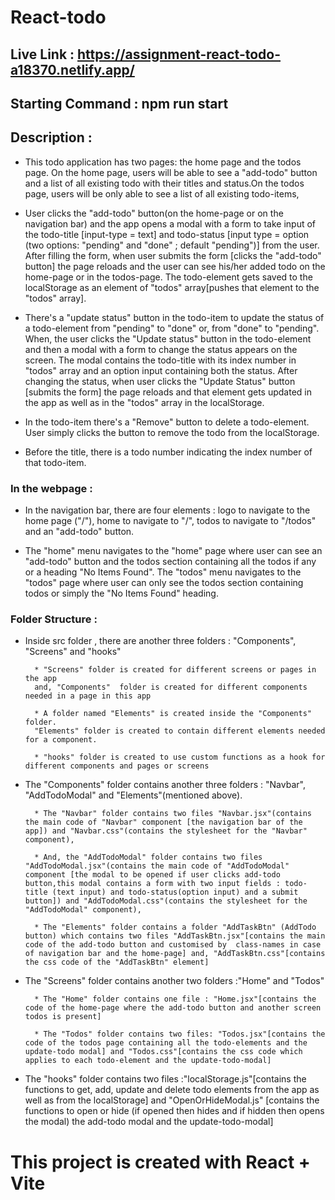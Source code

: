 # React-todo

## Live Link : https://assignment-react-todo-a18370.netlify.app/

## Starting Command : npm run start

## Description :

- This todo application has two pages: the home page and the todos page. On the home page, users will be able to see a "add-todo" button and a list of all existing todo with their titles and status.On the todos page, users will be only able to see a list of all existing todo-items,

- User clicks the "add-todo" button(on the home-page or on the navigation bar) and the app opens a modal with a form to take input of the todo-title [input-type = text] and todo-status [input type = option (two options: "pending" and "done" ; default "pending")] from the user. After filling the form, when user submits the form [clicks the "add-todo" button] the page reloads and the user can see his/her added todo on the home-page or in the todos-page. The todo-element gets saved to the localStorage as an element of "todos" array[pushes that element to the "todos" array].

- There's a "update status" button in the todo-item to update the status of a todo-element from "pending" to "done" or, from "done" to "pending". When, the user clicks the "Update status" button in the todo-element and then a modal with a form to change the status appears on the screen. The modal contains the todo-title with its index number in "todos" array and an option input containing both the status. After changing the status, when user clicks the "Update Status" button [submits the form] the page reloads and that element gets updated in the app as well as in the "todos" array in the localStorage.

- In the todo-item there's a "Remove" button to delete a todo-element. User simply clicks the button to remove the todo from the localStorage.

- Before the title, there is a todo number indicating the index number of that todo-item.

### In the webpage :

- In the navigation bar, there are four elements : logo to navigate to the home page ("/"), home to navigate to "/", todos to navigate to "/todos" and an "add-todo" button.

- The "home" menu navigates to the "home" page where user can see an "add-todo" button and the todos section containing all the todos if any or a heading "No Items Found". The "todos" menu navigates to the "todos" page where user can only see the todos section containing todos or simply the "No Items Found" heading.

### Folder Structure :

- Inside src folder , there are another three folders : "Components", "Screens" and "hooks"

        * "Screens" folder is created for different screens or pages in the app
        and, "Components"  folder is created for different components needed in a page in this app

        * A folder named "Elements" is created inside the "Components" folder.
        "Elements" folder is created to contain different elements needed for a component.

        * "hooks" folder is created to use custom functions as a hook for different components and pages or screens

- The "Components" folder contains another three folders : "Navbar", "AddTodoModal" and "Elements"(mentioned above).

        * The "Navbar" folder contains two files "Navbar.jsx"(contains the main code of "Navbar" component [the navigation bar of the app]) and "Navbar.css"(contains the stylesheet for the "Navbar" component),

        * And, the "AddTodoModal" folder contains two files "AddTodoModal.jsx"(contains the main code of "AddTodoModal" component [the modal to be opened if user clicks add-todo button,this modal contains a form with two input fields : todo-title (text input) and todo-status(option input) and a submit button]) and "AddTodoModal.css"(contains the stylesheet for the "AddTodoModal" component),

        * The "Elements" folder contains a folder "AddTaskBtn" (AddTodo button) which contains two files "AddTaskBtn.jsx"[contains the main code of the add-todo button and customised by  class-names in case of navigation bar and the home-page] and, "AddTaskBtn.css"[contains the css code of the "AddTaskBtn" element]

- The "Screens" folder contains another two folders :"Home" and "Todos"

        * The "Home" folder contains one file : "Home.jsx"[contains the code of the home-page where the add-todo button and another screen todos is present]

        * The "Todos" folder contains two files: "Todos.jsx"[contains the code of the todos page containing all the todo-elements and the update-todo modal] and "Todos.css"[contains the css code which applies to each todo-element and the update-todo-modal]

- The "hooks" folder contains two files :"localStorage.js"[contains the functions to get, add, update and delete todo elements from the app as well as from the localStorage] and "OpenOrHideModal.js" [contains the functions to open or hide (if opened then hides and if hidden then opens the modal) the add-todo modal and the update-todo-modal]

# This project is created with React + Vite
